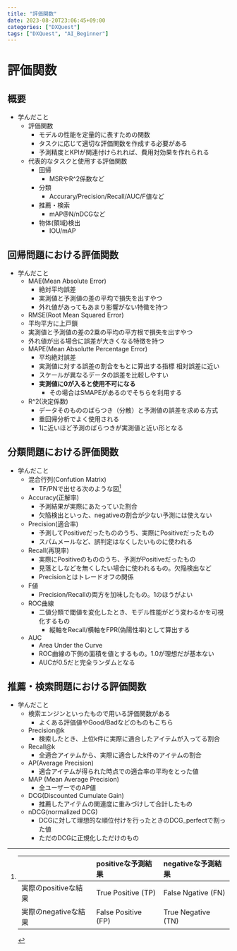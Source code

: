 ```yaml
---
title: "評価関数"
date: 2023-08-20T23:06:45+09:00
categories: ["DXQuest"]
tags: ["DXQuest", "AI_Beginner"]
---
```

# 評価関数

## 概要

- 学んだこと
  - 評価関数
    - モデルの性能を定量的に表すための関数
    - タスクに応じて適切な評価関数を作成する必要がある
    - 予測精度とKPIが関連付けられれば、費用対効果を作れられる
  - 代表的なタスクと使用する評価関数
    - 回帰
      - MSRやR^2係数など
    - 分類
      - Accurary/Precision/Recall/AUC/F値など
    - 推薦・検索
      - mAP@N/nDCGなど
    - 物体(領域)検出
      - IOU/mAP

## 回帰問題における評価関数
  
- 学んだこと
  - MAE(Mean Absolute Error)
    - 絶対平均誤差
    - 実測値と予測値の差の平均で損失を出すやつ
    - 外れ値があってもあまり影響がない特徴を持つ
  - RMSE(Root Mean Squared Error)
   - 平均平方に上戸鎖
   - 実測値と予測値の差の2乗の平均の平方根で損失を出すやつ
   - 外れ値が出る場合に誤差が大きくなる特徴を持つ
  - MAPE(Mean Absolutte Percentage Error)
    - 平均絶対誤差
    - 実測値に対する誤差の割合をもとに算出する指標 相対誤差に近い
    - スケールが異なるデータの誤差を比較しやすい
    - **実測値に0が入ると使用不可になる**
      - その場合はSMAPEがあるのでそちらを利用する
  - R^2(決定係数)
    - データそのもののばらつき（分散）と予測値の誤差を求める方式
    - 重回帰分析でよく使用される
    - 1に近いほど予測のばらつきが実測値と近い形となる
      
## 分類問題における評価関数

- 学んだこと
  - 混合行列(Confution Matrix)
    - TF/PNで出せる次のような図[^ConfutionMatrix]
  - Accuracy(正解率)
    - 予測結果が実際にあたっていた割合
    - 欠陥検出といった、negativeの割合が少ない予測には使えない
  - Precision(適合率)
    - 予測してPositiveだったもののうち、実際にPositiveだったもの
    - スパムメールなど、誤判定はなくしたいものに使われる
  - Recall(再現率)
    - 実際にPositiveのもののうち、予測がPositiveだったもの
    - 見落としなどを無くしたい場合に使われるもの。欠陥検出など
    - Precisionとはトレードオフの関係
  - F値
    - Precision/Recallの両方を加味したもの。1のほうがよい
  - ROC曲線
    - 二値分類で閾値を変化したとき、モデル性能がどう変わるかを可視化するもの
      - 縦軸をRecall/横軸をFPR(偽陽性率)として算出する
  - AUC
    - Area Under the Curve
    - ROC曲線の下側の面積を値とするもの。1.0が理想だが基本ない
    - AUCが0.5だと完全ランダムとなる
  
[^ConfutionMatrix]:
    |  |positiveな予測結果|negativeな予測結果| 
    |:----|:----|:----|
    |実際のpositiveな結果|True Positive (TP)|False Ngative (FN)|
    |実際のnegativeな結果|False Positive (FP)|True Negative (TN)|

## 推薦・検索問題における評価関数

- 学んだこと
  - 検索エンジンといったもので用いる評価関数がある
    - よくある評価値やGood/Badなどのものもこちら
  - Precision@k
    - 検索したとき、上位k件に実際に適合したアイテムが入ってる割合
  - Recall@k
    - 全適合アイテムから、実際に適合したk件のアイテムの割合
  - AP(Average Precision)
    - 適合アイテムが得られた時点での適合率の平均をとった値
  - MAP (Mean Average Precision)
    - 全ユーザーでのAP値
  - DCG(Discounted Cumulate Gain)
    - 推薦したアイテムの関連度に重みづけして合計したもの
  - nDCG(normalized DCG)
    - DCGに対して理想的な順位付けを行ったときのDCG_perfectで割った値
    - ただのDCGに正規化しただけのもの